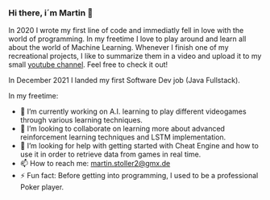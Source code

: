 ### Hi there, i´m Martin 👋
In 2020 I wrote my first line of code and immediatly fell in love with the world of programming. In my freetime I love to play around and learn all about the world of Machine Learning. Whenever I finish one of my recreational projects, I like to summarize them in a video and upload it to my small [youtube channel](https://www.youtube.com/channel/UCq1NfsnK6fKMFnBOQfNLsCw). Feel free to check it out!

In December 2021 I landed my first Software Dev job (Java Fullstack).

In my freetime:
- 🔭 I’m currently working on A.I. learning to play different videogames through various learning techniques.
- 👯 I’m looking to collaborate on learning more about advanced reinforcement learning techniques and LSTM implementation. 
- 🤔 I’m looking for help with getting started with Cheat Engine and how to use it in order to retrieve data from games in real time.
- 📫 How to reach me: martin.stoller2@gmx.de
- ⚡ Fun fact: Before getting into programming, I used to be a professional Poker player.
